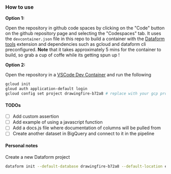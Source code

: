 
### How to use

<b>Option 1: </b>

Open the repository in github code spaces by clicking on the "Code" button on the github repository page and selecting the  "Codespaces" tab. It uses the `devcontainer.json` file in this repo to build a 
container with the [Dataform tools](https://marketplace.visualstudio.com/items?itemName=ashishalex.dataform-lsp-vscode) extension and dependencies such as gcloud and dataform cli preconfigured. **Note** that it takes approximately 5 mins for the container to build, so grab a cup of coffe while its getting spun up !

<b>Option 2: </b>

Open the repository in a [VSCode Dev Container](https://code.visualstudio.com/docs/devcontainers/containers)  and run the following 

```bash
gcloud init
gloud auth application-default login
gcloud config set project drawingfire-b72a8 # replace with your gcp project id
```

#### TODOs

- [ ] Add custom assertion
- [ ] Add example of using a javascript function 
- [ ] Add a docs.js file where documentation of columns will be pulled from
- [ ] Create another dataset in BigQuery and connect to it in the pipeline

#### Personal notes 

Create a new Dataform project

```bash
dataform init --default-database drawingfire-b72a8 --default-location europe-west2
```
